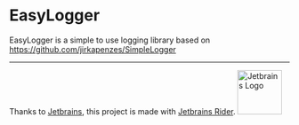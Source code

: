 # EasyLogger
EasyLogger is a simple to use logging library based on https://github.com/jirkapenzes/SimpleLogger

---

Thanks to [Jetbrains](https://www.jetbrains.com/?from=https://github.com/Unreal852/EasySharp), this project is made with [Jetbrains Rider](https://www.jetbrains.com/rider/).
<img src="https://i.imgur.com/GWgD5Cq.png" alt="Jetbrains Logo" width="80" height="80">

